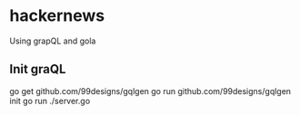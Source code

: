 # hackernews
Using grapQL and gola

## Init graQL
go get github.com/99designs/gqlgen
go run github.com/99designs/gqlgen init
go run ./server.go